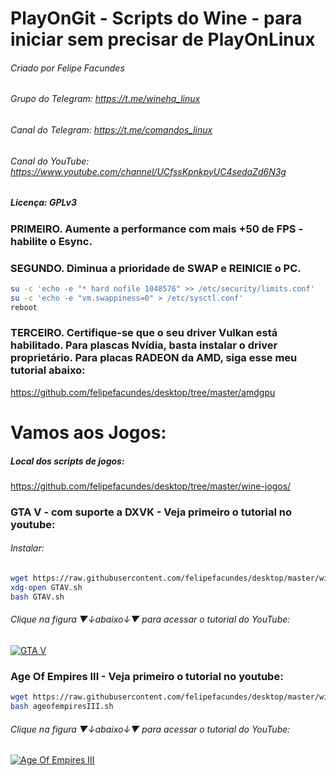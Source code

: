 # PlayOnGit  - Scripts do Wine - para iniciar sem precisar de PlayOnLinux
###### Criado por Felipe Facundes
###### Grupo do Telegram: https://t.me/winehq_linux
###### Canal do Telegram: https://t.me/comandos_linux
###### Canal do YouTube: https://www.youtube.com/channel/UCfssKpnkpyUC4sedaZd6N3g
##### Licença: GPLv3

### PRIMEIRO. Aumente a performance com mais +50 de FPS - habilite o Esync.
### SEGUNDO. Diminua a prioridade de SWAP e REINICIE o PC.
```bash
su -c 'echo -e "* hard nofile 1048576" >> /etc/security/limits.conf'
su -c 'echo -e "vm.swappiness=0" > /etc/sysctl.conf'
reboot
```
### TERCEIRO. Certifique-se que o seu driver Vulkan está habilitado. Para plascas Nvídia, basta instalar o driver proprietário. Para placas RADEON da AMD, siga esse meu tutorial abaixo:
https://github.com/felipefacundes/desktop/tree/master/amdgpu
#
# Vamos aos Jogos:

##### Local dos scripts de jogos:

https://github.com/felipefacundes/desktop/tree/master/wine-jogos/

### GTA V - com suporte a DXVK - Veja primeiro o tutorial no youtube:
###### Instalar:
```bash
wget https://raw.githubusercontent.com/felipefacundes/desktop/master/wine-jogos/GTAV.sh
xdg-open GTAV.sh
bash GTAV.sh
```
###### Clique na figura ▼↓abaixo↓▼ para acessar o tutorial do YouTube:
[![GTA V](https://i.ytimg.com/vi/Lako69C_sw4/hqdefault.jpg)](https://youtu.be/Lako69C_sw4)

### Age Of Empires III - Veja primeiro o tutorial no youtube:

```bash
wget https://raw.githubusercontent.com/felipefacundes/desktop/master/wine-jogos/ageofempiresIII.sh
bash ageofempiresIII.sh
```
###### Clique na figura ▼↓abaixo↓▼ para acessar o tutorial do YouTube:
[![Age Of Empires III](https://i.ytimg.com/vi/Di8j04UFY4c/hqdefault.jpg)](https://www.youtube.com/watch?v=Di8j04UFY4c)
